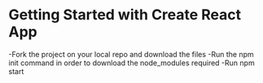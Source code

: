 # Getting Started with Create React App

-Fork the project on your local repo and download the files
-Run the npm init command in order to download the node_modules required
-Run npm start


